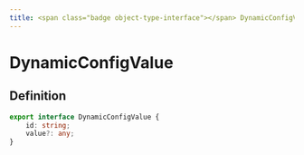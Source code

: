 ```yaml
---
title: <span class="badge object-type-interface"></span> DynamicConfigValue
---
```

# <span class="badge object-type-interface"></span> DynamicConfigValue

## Definition

```typescript
export interface DynamicConfigValue {
	id: string;
	value?: any;
}

```
